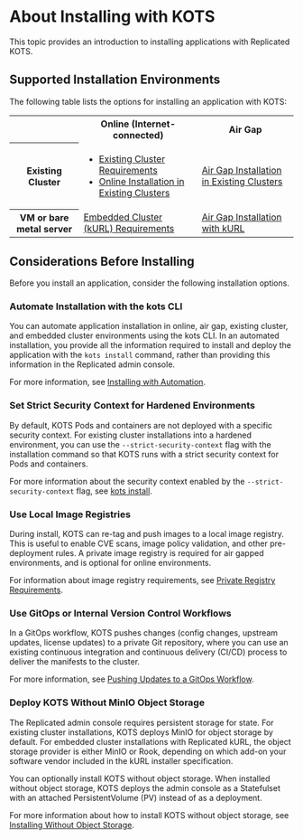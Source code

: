 # About Installing with KOTS

This topic provides an introduction to installing applications with Replicated KOTS.

## Supported Installation Environments

The following table lists the options for installing an application with KOTS:

<table>
  <tr>
    <th></th>
    <th>Online (Internet-connected)</th>
    <th>Air Gap</th>
  </tr>
  <tr>
    <th>Existing Cluster</th>
    <td>
      <ul>
        <li><a href="installing-general-requirements#existing-cluster-requirements">Existing Cluster Requirements</a></li>
        <li><a href="installing-existing-cluster">Online Installation in Existing Clusters</a></li>
      </ul>
    </td>
    <td>
      <a href="installing-existing-cluster-airgapped">Air Gap Installation in Existing Clusters</a></td>
  </tr>
  <tr>
    <th>VM or bare metal server</th>
    <td><a href="installing-general-requirements#embedded-cluster-requirements">Embedded Cluster (kURL) Requirements</a></td>
    <td><a href="installing-embedded-airgapped">Air Gap Installation with kURL</a></td>
  </tr>
</table>

## Considerations Before Installing

Before you install an application, consider the following installation options.

### Automate Installation with the kots CLI

You can automate application installation in online, air gap, existing cluster, and embedded cluster environments using the kots CLI. In an automated installation, you provide all the information required to install and deploy the application with the `kots install` command, rather than providing this information in the Replicated admin console.

For more information, see [Installing with Automation](/enterprise/installing-existing-cluster-automation).

### Set Strict Security Context for Hardened Environments

By default, KOTS Pods and containers are not deployed with a specific security context. For existing cluster installations into a hardened environment, you can use the `--strict-security-context` flag with the installation command so that KOTS runs with a strict security context for Pods and containers.

For more information about the security context enabled by the `--strict-security-context` flag, see [kots install](/reference/kots-cli-install).

### Use Local Image Registries

During install, KOTS can re-tag and push images to a local image registry.
This is useful to enable CVE scans, image policy validation, and other pre-deployment rules. A private image registry is required for air gapped environments, and is optional for online environments.

For information about image registry requirements, see [Private Registry Requirements](installing-general-requirements#private-registry-requirements).

### Use GitOps or Internal Version Control Workflows

In a GitOps workflow, KOTS pushes changes (config changes, upstream updates, license updates) to a private Git repository, where you can use an existing continuous integration and continuous delivery (CI/CD) process to deliver the manifests to the cluster.

For more information, see [Pushing Updates to a GitOps Workflow](gitops-workflow).

### Deploy KOTS Without MinIO Object Storage

The Replicated admin console requires persistent storage for state. For existing cluster installations, KOTS deploys MinIO for object storage by default. For embedded cluster installations with Replicated kURL, the object storage provider is either MinIO or Rook, depending on which add-on your software vendor included in the kURL installer specification.

You can optionally install KOTS without object storage. When installed without object storage, KOTS deploys the admin console as a Statefulset with an attached PersistentVolume (PV) instead of as a deployment.

For more information about how to install KOTS without object storage, see [Installing Without Object Storage](/enterprise/installing-stateful-component-requirements).